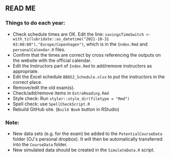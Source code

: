 ## READ ME

### Things to do each year:

- Check schedule times are OK. Edit the line: `savingsTimeSwitch <- with_tz(lubridate::as_datetime("2021-10-31 03:00:00"),"Europe/Copenhagen")`, which is in the `Index.Rmd` and `personalCalendar.R` files.
- Confirm that the times are correct by cross referencing the outputs on the website with the official calendar.
- Edit the Instructors part of `Index.Rmd` to add/remove instructors as appropriate.
- Edit the Excel schedule `BB852_Schedule.xlsx` to put the instructors in the correct place.
- Remove/edit the old exam(s).
- Check/add/remove items in `ExtraReading.Rmd`
- Style check: Run `styler::style_dir(filetype = "Rmd")`
- Spell check: use `SpellCheckScript.R`
- Rebuild GitHub site. (`Build Book` button in RStudio)

### Note:

- New data sets (e.g. for the exam) be added to the `PotentialCourseData` folder (OJ's personal dropbox). It will then be automatically transferred into the `CourseData` folder.
- New simulated data should be created in the `SimulateData.R` script.
